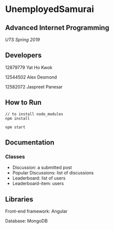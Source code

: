 # UnemployedSamurai

## Advanced Internet Programming 
<i>UTS Spring 2019</i>

## Developers
12879779 Yat Ho Kwok

12544502 Alex Desmond

12582072 Jaspreet Panesar


## How to Run
```
// to install node_modules
npm install 

npm start
```


## Documentation
### Classes
- Discussion: a submitted post
- Popular Discussions: list of discussions
- Leaderboard: list of users
- Leaderboard-item: users



## Libraries
Front-end framework: Angular

Database: MongoDB
